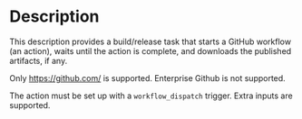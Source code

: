 # Description

This description provides a build/release task that starts
a GitHub workflow (an action), waits until the action is complete,
and downloads the published artifacts, if any.

Only https://github.com/ is supported. Enterprise Github is not supported.

The action must be set up with a `workflow_dispatch` trigger. Extra inputs are supported.
